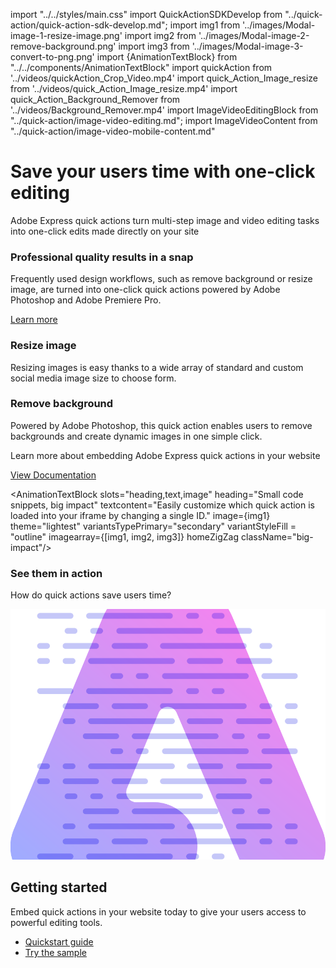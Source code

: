 import "../../styles/main.css"
import QuickActionSDKDevelop from "../quick-action/quick-action-sdk-develop.md";
import img1 from '../images/Modal-image-1-resize-image.png'
import img2 from '../images/Modal-image-2-remove-background.png'
import img3 from '../images/Modal-image-3-convert-to-png.png'
import {AnimationTextBlock} from "../../components/AnimationTextBlock"
import quickAction from '../videos/quickAction_Crop_Video.mp4'
import quick_Action_Image_resize from '../videos/quick_Action_Image_resize.mp4'
import quick_Action_Background_Remover from '../videos/Background_Remover.mp4'
import ImageVideoEditingBlock from "../quick-action/image-video-editing.md";
import ImageVideoContent from "../quick-action/image-video-mobile-content.md"

<Hero slots="heading, text" variant="fullwidth" videoSrcUrl={quickAction} className="quick-action-hero-block" isQuickAction/>

# Save your users time with one-click editing 

Adobe Express quick actions turn multi-step image and video editing tasks into one-click edits made directly on your site  

<AnnouncementBlock slots="heading, text, button" className="announcement-embed-editor quick-action snap"/>

### Professional quality results in a snap 

Frequently used design workflows, such as remove background or resize image, are turned into one-click quick actions powered by Adobe Photoshop and Adobe Premiere Pro.  

[Learn more](https://developer.adobe.com/embed-sdk/docs/guides/quick_actions/)

<TextBlock slots="heading,text" videoUrl={quick_Action_Image_resize} variantsTypePrimary='secondary' variantStyleFill = "outline" homeZigZag position="left" className="quickaction-video resize-video"/>

### Resize image

Resizing images is easy thanks to a wide array of standard and custom social media image size to choose form.

<TextBlock slots="heading,text" videoUrl={quick_Action_Background_Remover} variantsTypePrimary='secondary' variantStyleFill = "outline" homeZigZag position="right" className="quickaction-video resize-video streamline_ability "/>

### Remove background

Powered by Adobe Photoshop, this quick action enables users to remove backgrounds and create dynamic images in one simple click.

<AnnouncementBlock slots="text, button" theme="lightest" className="announcement-embed-editor quick-action learn-more-action"/>

Learn more about embedding Adobe Express quick actions in your website

[View Documentation](https://developer.adobe.com/embed-sdk/docs/guides/quick_actions/)

<WrapperComponent slots="content" repeat="1" theme="lightest" className="image-video-editing"/>

<ImageVideoEditingBlock/>

<WrapperComponent slots="content" repeat="1" theme="lightest" className="mobile-view-content"/>

<ImageVideoContent/>

<AnimationTextBlock slots="heading,text,image" heading="Small code snippets, big impact" textcontent="Easily customize which quick action is loaded into your iframe by changing a single ID." image={img1} theme="lightest"  variantsTypePrimary="secondary" variantStyleFill = "outline" imagearray={[img1, img2, img3]}  homeZigZag className="big-impact"/>

<TextBlock slots="heading,text" theme="light" headerElementType="h2" variantsTypePrimary='secondary' variantStyleFill = "outline" homeZigZag className="streamline_ability customer-experience"/>

### See them in action 

How do quick actions save users time? 

<WrapperComponent slots="content" repeat="1" theme="light" className="QuickActionSDKDevelop "/>

<QuickActionSDKDevelop/>

<TextBlock slots="image,heading,text,buttons" headerElementType="h2" variantsTypePrimary='secondary' variantStyleFill = "outline"   homeZigZag className="getStarted quick-action-getstart"/>

![Getting Started](../images/Summary-Block-image.svg)

## Getting started

Embed quick actions in your website today to give your users access to powerful editing tools.

- [Quickstart guide](https://developer.adobe.com/embed-sdk/docs/guides/quick_actions/)
- [Try the sample](https://github.com/AdobeDocs/cc-everywhere/tree/main/sample)
 
